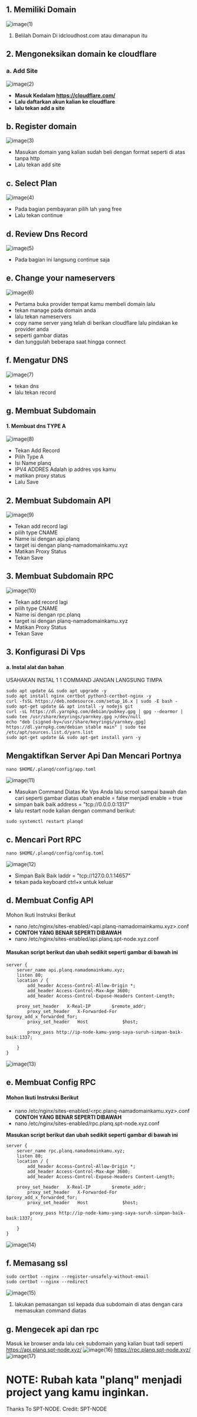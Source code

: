 ## 1. Memiliki Domain
![image(1)](https://user-images.githubusercontent.com/109075185/223764571-9a0eea31-3eca-4d03-95d0-1ffcdf2175ee.png)

1. Belilah Domain Di idcloudhost.com atau dimanapun itu

## 2. Mengoneksikan domain ke cloudflare
### a. Add Site
![image(2)](https://user-images.githubusercontent.com/109075185/223764856-154a5d68-80dd-4a18-81e5-788160e8a719.png)
- **Masuk Kedalam https://cloudflare.com/**
- **Lalu daftarkan akun kalian ke cloudflare**
- **lalu tekan add a site**

## b. Register domain
![image(3)](https://user-images.githubusercontent.com/109075185/223765680-580983c9-a768-4719-a0b2-d863d5bb255a.png)

- Masukan domain yang kalian sudah beli dengan format seperti di atas tanpa http
- Lalu tekan add site

## c. Select Plan
![image(4)](https://user-images.githubusercontent.com/109075185/223765982-e2a9feb7-bacb-4762-b270-681d2f79f22e.png)
- Pada bagian pembayaran pilih lah yang free
- Lalu tekan continue

## d. Review Dns Record
![image(5)](https://user-images.githubusercontent.com/109075185/223766455-92354db5-bfd4-435d-b57d-1d1d956d80a0.png)
- Pada bagian ini langsung continue saja


## e. Change your nameservers
![image(6)](https://user-images.githubusercontent.com/109075185/223766923-335110cf-7427-41a6-bc9a-6ed3197df071.png)

- Pertama buka provider tempat kamu membeli domain lalu
- tekan manage pada domain anda
- lalu tekan nameservers
- copy name server yang telah di berikan cloudflare lalu pindakan ke provider anda
- seperti gambar diatas 
- dan tunggulah beberapa saat hingga connect

## f. Mengatur DNS
![image(7)](https://user-images.githubusercontent.com/109075185/223766988-857cb013-da77-4adb-a7a7-ad823aac9f78.png)
- tekan dns
- lalu tekan record

## g. Membuat Subdomain
 
#### 1. Membuat dns TYPE A
![image(8)](https://user-images.githubusercontent.com/109075185/223767191-45cdbd6b-cf5e-40cb-83b3-57cf5134d1e6.png)
- Tekan Add Record
- Pilih Type A 
- Isi Name planq
- IPV4 ADDRES Adalah ip addres vps kamu 
- matikan proxy status
- Lalu Save

## 2. Membuat Subdomain API
![image(9)](https://user-images.githubusercontent.com/109075185/223767457-eb8fd55f-797f-4054-a938-c288a91e14c8.png)
- Tekan add record lagi
- pilih type CNAME
- Name isi dengan api.planq 
- target isi dengan planq-namadomainkamu.xyz
- Matikan Proxy Status
- Tekan Save

## 3. Membuat Subdomain RPC
![image(10)](https://user-images.githubusercontent.com/109075185/223767845-d9bd99d4-9c1e-4d4d-b812-31d1a4e069ca.png)
- Tekan add record lagi
- pilih type CNAME
- Name isi dengan rpc.planq 
- target isi dengan planq-namadomainkamu.xyz
- Matikan Proxy Status
- Tekan Save

## 3. Konfigurasi Di Vps

#### a. Instal alat dan bahan

USAHAKAN INSTAL 1 1 COMMAND JANGAN LANGSUNG TIMPA

```
sudo apt update && sudo apt upgrade -y
sudo apt install nginx certbot python3-certbot-nginx -y
curl -fsSL https://deb.nodesource.com/setup_16.x | sudo -E bash -
sudo apt-get update && apt install -y nodejs git
curl -sL https://dl.yarnpkg.com/debian/pubkey.gpg | gpg --dearmor | sudo tee /usr/share/keyrings/yarnkey.gpg >/dev/null
echo "deb [signed-by=/usr/share/keyrings/yarnkey.gpg] https://dl.yarnpkg.com/debian stable main" | sudo tee /etc/apt/sources.list.d/yarn.list
sudo apt-get update && sudo apt-get install yarn -y
```

## Mengaktifkan Server Api Dan Mencari Portnya
```
nano $HOME/.planqd/config/app.toml
```
![image(11)](https://user-images.githubusercontent.com/109075185/223768429-e071ef27-ef0d-47f3-8984-0d7b9cca9a48.png)
- Masukan Command Diatas Ke Vps Anda lalu scrool sampai bawah dan cari seperti gambar diatas ubah enable = false menjadi enable = true
- simpan baik baik address = "tcp://0.0.0.0:1317" 
- lalu restart node kalian dengan command berikut:
```
sudo systemctl restart planqd
```

## c. Mencari Port RPC
```
nano $HOME/.planqd/config/config.toml
```
![image(12)](https://user-images.githubusercontent.com/109075185/223768685-6abb228a-aef8-424e-ac17-2077e2e7c149.png)
- Simpan Baik Baik laddr = "tcp://127.0.0.1:14657"
- tekan pada keyboard ctrl+x untuk keluar

## d. Membuat Config API
Mohon Ikuti Instruksi Berikut

- nano /etc/nginx/sites-enabled/<api.planq-namadomainkamu.xyz>.conf
- **CONTOH YANG BENAR SEPERTI DIBAWAH**
- nano /etc/nginx/sites-enabled/api.planq.spt-node.xyz.conf

#### Masukan script berikut dan ubah sedikit seperti gambar di bawah ini
```
server {
    server_name api.planq.namadomainkamu.xyz;
    listen 80;
    location / {
        add_header Access-Control-Allow-Origin *;
        add_header Access-Control-Max-Age 3600;
        add_header Access-Control-Expose-Headers Content-Length;

	proxy_set_header   X-Real-IP        $remote_addr;
        proxy_set_header   X-Forwarded-For  $proxy_add_x_forwarded_for;
        proxy_set_header   Host             $host;

        proxy_pass http://ip-node-kamu-yang-saya-suruh-simpan-baik-baik:1337;

    }
}
```
![image(13)](https://user-images.githubusercontent.com/109075185/223769080-e623457a-5b19-49e9-8620-011f49764f7c.png)

## e. Membuat Config RPC

#### Mohon Ikuti Instruksi Berikut

- nano /etc/nginx/sites-enabled/<rpc.planq-namadomainkamu.xyz>.conf
**CONTOH YANG BENAR SEPERTI DIBAWAH**
- nano /etc/nginx/sites-enabled/rpc.planq.spt-node.xyz.conf

**Masukan script berikut dan ubah sedikit seperti gambar di bawah ini**
```
server {
    server_name rpc.planq.namadomainkamu.xyz;
    listen 80;
    location / {
        add_header Access-Control-Allow-Origin *;
        add_header Access-Control-Max-Age 3600;
        add_header Access-Control-Expose-Headers Content-Length;

	proxy_set_header   X-Real-IP        $remote_addr;
        proxy_set_header   X-Forwarded-For  $proxy_add_x_forwarded_for;
        proxy_set_header   Host             $host;

         proxy_pass http://ip-node-kamu-yang-saya-suruh-simpan-baik-baik:1337;

    }
}
```
![image(14)](https://user-images.githubusercontent.com/109075185/223769381-6e4c7e10-fe7f-472a-a679-9cae6c9c86db.png)

## f. Memasang ssl
```
sudo certbot --nginx --register-unsafely-without-email
sudo certbot --nginx --redirect
```
![image(15)](https://user-images.githubusercontent.com/109075185/223769507-08e2e8de-1d7b-4800-bb5f-2697940ebf9f.png)
1. lakukan pemasangan ssl kepada dua subdomain di atas dengan cara memasukan command diatas

## g. Mengecek api dan rpc

Masuk ke browser anda lalu cek subdomain yang kalian buat tadi seperti
https://api.planq.spt-node.xyz/
![image(16)](https://user-images.githubusercontent.com/109075185/223770068-496a4ace-ac9c-4de6-b4f9-dcf57c39b86c.png)
https://rpc.planq.spt-node.xyz/
![image(17)](https://user-images.githubusercontent.com/109075185/223770127-7e76ac8c-9abe-4c7a-b33b-ab8fb7a6d00c.png)


# NOTE: Rubah kata "planq" menjadi project yang kamu inginkan. 

Thanks To SPT-NODE.
Credit: SPT-NODE
















